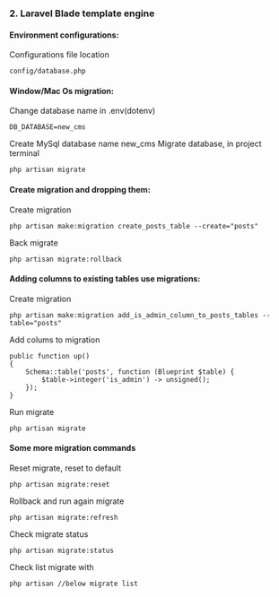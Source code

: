 ### 2. Laravel Blade template engine
#### Environment configurations:
Configurations file location
```
config/database.php
```

#### Window/Mac Os migration:
Change database name in .env(dotenv)
```
DB_DATABASE=new_cms
```
Create MySql database name new_cms
Migrate database, in project terminal
```
php artisan migrate
```
#### Create migration and dropping them:
Create migration
```
php artisan make:migration create_posts_table --create="posts"
```
Back migrate
```
php artisan migrate:rollback
```
#### Adding columns to existing tables use migrations:
Create migration
```
php artisan make:migration add_is_admin_column_to_posts_tables --table="posts"
```
Add colums to migration
```
public function up()
{
    Schema::table('posts', function (Blueprint $table) {
        $table->integer('is_admin') -> unsigned();
    });
}
```
Run migrate
```
php artisan migrate
```
#### Some more migration commands
Reset migrate, reset to default
```
php artisan migrate:reset
```
Rollback and run again migrate
```
php artisan migrate:refresh
```
Check migrate status
```
php artisan migrate:status
```
Check list migrate with
```
php artisan //below migrate list
```